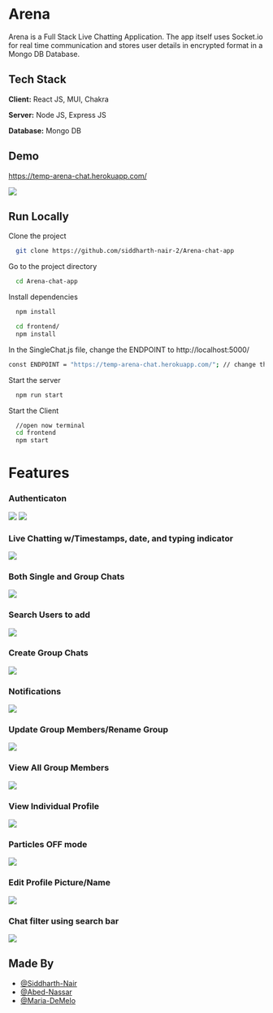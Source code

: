 # Arena

Arena is a Full Stack Live Chatting Application.
The app itself uses Socket.io for real time communication and stores user details in encrypted format in a Mongo DB Database.

## Tech Stack

**Client:** React JS, MUI, Chakra

**Server:** Node JS, Express JS

**Database:** Mongo DB

## Demo

https://temp-arena-chat.herokuapp.com/

![](https://i.imgur.com/hLuSynv.png)

## Run Locally

Clone the project

```bash
  git clone https://github.com/siddharth-nair-2/Arena-chat-app
```

Go to the project directory

```bash
  cd Arena-chat-app
```

Install dependencies

```bash
  npm install
```

```bash
  cd frontend/
  npm install
```

In the SingleChat.js file, change the ENDPOINT to http://localhost:5000/

```bash
const ENDPOINT = "https://temp-arena-chat.herokuapp.com/"; // change this to const ENDPOINT = "http://localhost:5000/";
```

Start the server

```bash
  npm run start
```

Start the Client

```bash
  //open now terminal
  cd frontend
  npm start
```

# Features

### Authenticaton

![](https://i.imgur.com/pkWC7Vk.png)
![](https://i.imgur.com/vqxkRWO.png)

### Live Chatting w/Timestamps, date, and typing indicator

![](https://i.imgur.com/l5xYKz2.png)

### Both Single and Group Chats

![](https://i.imgur.com/BSKxUfH.png)

### Search Users to add

![](https://i.imgur.com/GYAR6bX.png)

### Create Group Chats

![](https://i.imgur.com/iRvT5W0.png)

### Notifications

![](https://i.imgur.com/jdzuCKf.png)

### Update Group Members/Rename Group

![](https://i.imgur.com/CEAAocJ.png)

### View All Group Members

![](https://i.imgur.com/Xy6BYvx.png)

### View Individual Profile

![](https://i.imgur.com/isC17xf.png)

### Particles OFF mode

![](https://i.imgur.com/kXIg3Pn.png)

### Edit Profile Picture/Name

![](https://i.imgur.com/MOuVaTu.png)

### Chat filter using search bar

![](https://i.imgur.com/fk1meRR.png)

## Made By

- [@Siddharth-Nair](https://github.com/siddharth-nair-2/)
- [@Abed-Nassar](https://github.com/abedIronman)
- [@Maria-DeMelo](https://github.com/demelo11)
